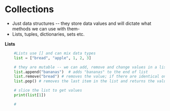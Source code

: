 # Collections
- Just data structures -- they store data values and will dictate what methods we can use with them-
- Lists, tuples, dictionaries, sets etc.

**Lists**
```python
    #Lists use [] and can mix data types
    list = ["bread", "apple", 1, 2, 3]

    # they are mutable -- we can add, remove and change values in a list
    list.append("bananas")  # adds "bananas" to the end of list
    list.remove("bread") # removes the value; if there are identical ones, it removes only the first index
    list.pop() # removes the last item in the list and returns the value

    # slice the list to get values
    print(list[1])

    # 

```